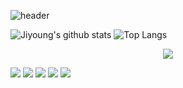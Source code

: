 <!--
**jiyeong1004/jiyeong1004** is a ✨ _special_ ✨ repository because its `README.md` (this file) appears on your GitHub profile.-->

![header](https://capsule-render.vercel.app/api?type=wave&color=gradient&height=350&section=header&text=Jiyoung%20Kim&fontSize=70&fontColor=FFFFFF&animation=twinkling)

![Jiyoung's github stats](https://github-readme-stats.vercel.app/api?username=jiyeong1004&show_icons=true)
![Top Langs](https://github-readme-stats.vercel.app/api/top-langs/?username=jiyeong1004&layout=compact)

<p align='center'><a><img src="https://img.shields.io/badge/codingjy1004@naver.com-ABF200?style=flat-square&logo=Naver&logoColor=white"/></a><br></p>

<a href="" target="_blank"><img src="https://img.shields.io/badge/Java-36589C?style=flat-square&logo=JAVA&logoColor=white"/></a>
<a href="" target="_blank"><img src="https://img.shields.io/badge/Python-368AFF?style=flat-square&logo=Python&logoColor=white"/></a>
<a href="" target="_blank"><img src="https://img.shields.io/badge/JavaScript-F7DF1E?style=flat-square&logo=JavaScript&logoColor=white"/></a>
<a href="" target="_blank"><img src="https://img.shields.io/badge/Spring-6DB33F?style=flat-square&logo=Spring&logoColor=white"/></a>
<a href="" target="_blank"><img src="https://img.shields.io/badge/MySQL-4ABFD3?style=flat-square&logo=MySQL&logoColor=white"/></a>
